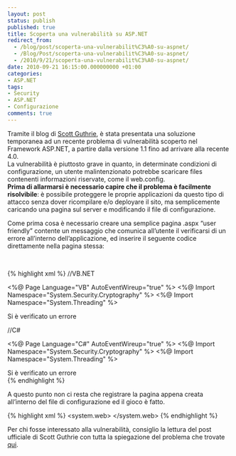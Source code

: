 ```yaml
---
layout: post
status: publish
published: true
title: Scoperta una vulnerabilità su ASP.NET
redirect_from: 
  - /blog/post/scoperta-una-vulnerabilit%C3%A0-su-aspnet/
  - /Blog/Post/scoperta-una-vulnerabilit%C3%A0-su-aspnet/
  - /2010/9/21/scoperta-una-vulnerabilit%C3%A0-su-aspnet/
date: 2010-09-21 16:15:00.000000000 +01:00
categories:
- ASP.NET
tags:
- Security
- ASP.NET
- Configurazione
comments: true
---
```

<p>Tramite il blog di <a title="Scott Guthrie&#39;s Blog" href="http://weblogs.asp.net/scottgu/" rel="nofollow" target="_blank">Scott Guthrie</a>, è stata presentata una soluzione temporanea ad un recente problema di vulnerabilità scoperto nel Framework ASP.NET, a partire dalla versione 1.1 fino ad arrivare alla recente 4.0.    <br />La vulnerabilità è piuttosto grave in quanto, in determinate condizioni di configurazione, un utente malintenzionato potrebbe scaricare files contenenti informazioni riservate, come il web.config.    <br /><strong>Prima di allarmarsi è necessario capire che il problema è facilmente risolvibile</strong>: è possibile proteggere le proprie applicazioni da questo tipo di attacco senza dover ricompilare e/o deployare il sito, ma semplicemente caricando una pagina sul server e modificando il file di configurazione.</p>  <p>Come prima cosa è necessario creare una semplice pagina .aspx “user friendly” contente un messaggio che comunica all’utente il verificarsi di un errore all’interno dell’applicazione, ed inserire il seguente codice direttamente nella pagina stessa:</p>  <p>&#160;</p>  {% highlight xml %}
//VB.NET

<%@ Page Language="VB" AutoEventWireup="true" %>
<%@ Import Namespace="System.Security.Cryptography" %>
<%@ Import Namespace="System.Threading" %>

<script runat="server">
    Sub Page_Load()
        Dim delay As Byte() = New Byte(0) {}
        Dim prng As RandomNumberGenerator = New RNGCryptoServiceProvider()
        
        prng.GetBytes(delay)
        Thread.Sleep(CType(delay(0), Integer))
        
        Dim disposable As IDisposable = TryCast(prng, IDisposable)
        If Not disposable Is Nothing Then
            disposable.Dispose()
        End If
    End Sub
</script>

<html>
<head runat="server">
    <title>Error</title>
</head>
<body>
    <div>
        Si è verificato un errore
    </div>
</body>
</html>

//C# 

<%@ Page Language="C#" AutoEventWireup="true" %>
<%@ Import Namespace="System.Security.Cryptography" %>
<%@ Import Namespace="System.Threading" %>

<script runat="server">
   void Page_Load() {
      byte[] delay = new byte[1];
      RandomNumberGenerator prng = new RNGCryptoServiceProvider();

      prng.GetBytes(delay);
      Thread.Sleep((int)delay[0]);
        
      IDisposable disposable = prng as IDisposable;
      if (disposable != null) { disposable.Dispose(); }
    }
</script>

<html>
<head runat="server">
    <title>Error</title>
</head>
<body>
    <div>
       Si è verificato un errore
    </div>
</body>
</html>
{% endhighlight %}
<p>A questo punto non ci resta che registrare la pagina appena creata all’interno del file di configurazione ed il gioco è fatto.</p>

{% highlight xml %}
<configuration>
   <system.web>
     <customErrors mode="On" redirectMode="ResponseRewrite" defaultRedirect="~/error.aspx" />
   </system.web>
</configuration>
{% endhighlight %}
<p>Per chi fosse interessato alla vulnerabilità, consiglio la lettura del post ufficiale di Scott Guthrie con tutta la spiegazione del problema che trovate <a title="Important: ASP.NET Security Vulnerability" href="http://weblogs.asp.net/scottgu/archive/2010/09/18/important-asp-net-security-vulnerability.aspx" rel="nofollow" target="_blank">qui</a>.</p>

